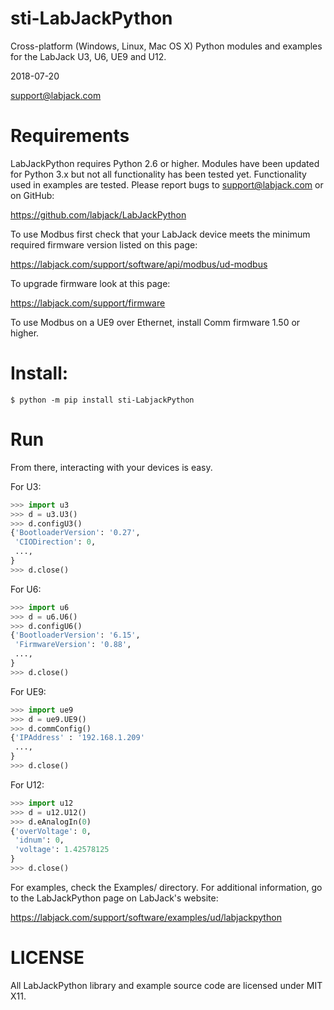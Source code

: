 # sti-LabJackPython

Cross-platform (Windows, Linux, Mac OS X) Python modules and
examples for the LabJack U3, U6, UE9 and U12.

2018-07-20

support@labjack.com

# Requirements

LabJackPython requires Python 2.6 or higher. Modules have been updated for
Python 3.x but not all functionality has been tested yet. Functionality used in
examples are tested. Please report bugs to support@labjack.com or on GitHub:

https://github.com/labjack/LabJackPython

To use Modbus first check that your LabJack device meets the minimum required
firmware version listed on this page:

https://labjack.com/support/software/api/modbus/ud-modbus

To upgrade firmware look at this page:

https://labjack.com/support/firmware

To use Modbus on a UE9 over Ethernet, install Comm firmware 1.50 or higher.

# Install:

```shell
$ python -m pip install sti-LabjackPython
```

# Run

From there, interacting with your devices is easy.

For U3:
```python
>>> import u3
>>> d = u3.U3()
>>> d.configU3()
{'BootloaderVersion': '0.27',
 'CIODirection': 0,
 ...,
}
>>> d.close()
```

For U6:
```python
>>> import u6
>>> d = u6.U6()
>>> d.configU6()
{'BootloaderVersion': '6.15',
 'FirmwareVersion': '0.88',
 ...,
}
>>> d.close()
```

For UE9:
```python
>>> import ue9
>>> d = ue9.UE9()
>>> d.commConfig()
{'IPAddress' : '192.168.1.209'
 ...,
}
>>> d.close()
```

For U12:
```python
>>> import u12
>>> d = u12.U12()
>>> d.eAnalogIn(0)
{'overVoltage': 0,
 'idnum': 0,
 'voltage': 1.42578125
}
>>> d.close()
```

For examples, check the Examples/ directory. For additional information, go to
the LabJackPython page on LabJack's website:

https://labjack.com/support/software/examples/ud/labjackpython


# LICENSE

All LabJackPython library and example source code are licensed under MIT X11.

